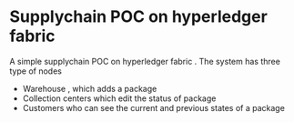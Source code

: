 # Supplychain POC on hyperledger fabric
 A simple supplychain POC on hyperledger fabric . The system has three type of nodes 
 - Warehouse , which adds a package
 - Collection centers which edit the status of package
 - Customers who can see the current and previous states of a package
